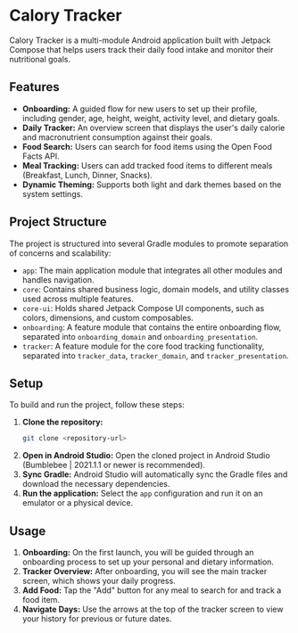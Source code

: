 # Calory Tracker

Calory Tracker is a multi-module Android application built with Jetpack Compose that helps users track their daily food intake and monitor their nutritional goals.

## Features

*   **Onboarding:** A guided flow for new users to set up their profile, including gender, age, height, weight, activity level, and dietary goals.
*   **Daily Tracker:** An overview screen that displays the user's daily calorie and macronutrient consumption against their goals.
*   **Food Search:** Users can search for food items using the Open Food Facts API.
*   **Meal Tracking:** Users can add tracked food items to different meals (Breakfast, Lunch, Dinner, Snacks).
*   **Dynamic Theming:** Supports both light and dark themes based on the system settings.

## Project Structure

The project is structured into several Gradle modules to promote separation of concerns and scalability:

*   `app`: The main application module that integrates all other modules and handles navigation.
*   `core`: Contains shared business logic, domain models, and utility classes used across multiple features.
*   `core-ui`: Holds shared Jetpack Compose UI components, such as colors, dimensions, and custom composables.
*   `onboarding`: A feature module that contains the entire onboarding flow, separated into `onboarding_domain` and `onboarding_presentation`.
*   `tracker`: A feature module for the core food tracking functionality, separated into `tracker_data`, `tracker_domain`, and `tracker_presentation`.

## Setup

To build and run the project, follow these steps:

1.  **Clone the repository:**
    ```bash
    git clone <repository-url>
    ```
2.  **Open in Android Studio:**
    Open the cloned project in Android Studio (Bumblebee | 2021.1.1 or newer is recommended).
3.  **Sync Gradle:**
    Android Studio will automatically sync the Gradle files and download the necessary dependencies.
4.  **Run the application:**
    Select the `app` configuration and run it on an emulator or a physical device.

## Usage

1.  **Onboarding:** On the first launch, you will be guided through an onboarding process to set up your personal and dietary information.
2.  **Tracker Overview:** After onboarding, you will see the main tracker screen, which shows your daily progress.
3.  **Add Food:** Tap the "Add" button for any meal to search for and track a food item.
4.  **Navigate Days:** Use the arrows at the top of the tracker screen to view your history for previous or future dates.